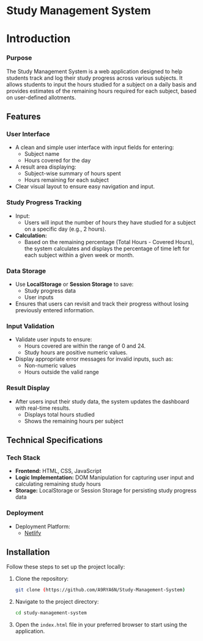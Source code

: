 
# Study Management System

# Introduction

### Purpose
The Study Management System is a web application designed to help students track and log their study progress across various subjects. It allows students to input the hours studied for a subject on a daily basis and provides estimates of the remaining hours required for each subject, based on user-defined allotments.

## Features

### User Interface
- A clean and simple user interface with input fields for entering:
  - Subject name
  - Hours covered for the day
- A result area displaying:
  - Subject-wise summary of hours spent
  - Hours remaining for each subject
- Clear visual layout to ensure easy navigation and input.

### Study Progress Tracking
- Input:
  - Users will input the number of hours they have studied for a subject on a specific day (e.g., 2 hours).
- **Calculation:**
  - Based on the remaining percentage (Total Hours - Covered Hours), the system calculates and displays the percentage of time left for each subject within a given week or month.

### Data Storage
- Use **LocalStorage** or **Session Storage** to save:
  - Study progress data
  - User inputs
- Ensures that users can revisit and track their progress without losing previously entered information.

### Input Validation
- Validate user inputs to ensure:
  - Hours covered are within the range of 0 and 24.
  - Study hours are positive numeric values.
- Display appropriate error messages for invalid inputs, such as:
  - Non-numeric values
  - Hours outside the valid range

### Result Display
- After users input their study data, the system updates the dashboard with real-time results.
  - Displays total hours studied
  - Shows the remaining hours per subject

## Technical Specifications

### **Tech Stack**
- **Frontend:** HTML, CSS, JavaScript
- **Logic Implementation:** DOM Manipulation for capturing user input and calculating remaining study hours
- **Storage:** LocalStorage or Session Storage for persisting study progress data

### Deployment
- Deployment Platform:
  - [Netlify](https://studyms.netlify.app/)

## Installation

Follow these steps to set up the project locally:

1. Clone the repository:
   ```bash
   git clone (https://github.com/A9RYA6N/Study-Management-System)
   ```
2. Navigate to the project directory:
   ```bash
   cd study-management-system
   ```
3. Open the `index.html` file in your preferred browser to start using the application.
